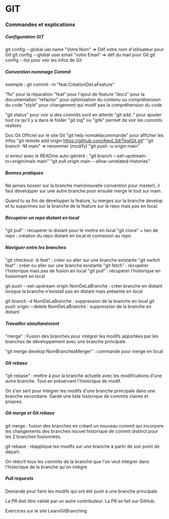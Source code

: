 # GIT

### Commandes et explications

##### Configuration GiT

git config --global uer.name "Votre Nom" => Déf votre nom d'utilisateur pour Git
git config --global user.email "votre Email" => déf du mail pour Git
git config --list pour voir les infos de Git

##### Convention nommage Commit

exemple : git commit -m "feat:CréationDeLaFeature"

"fix" pour la réparation
"feat" pour l'ajout de feature
"docs" pour la documentation
"refactor" pour optimisation du contenu ou compréhension du code
"style" pour changement qui modif pas la compréhension du code

"git status" pour voir si des commits sont en attente
"git add ." pour ajouter tout ce qu'il y a dans le folder
"git log" ou "gitk" permet de voir les commits réalisés

Doc Git Officiel sur le site Git
"git help nomdelacommande" pour afficher les infos
"git remote add origin https://github.com/AlexL3d/TestGit.git" 
"git branch -M main" => renommer (modify)
"git push -u origin main"

si erreur avec le READme auto-généré : 
"git branch --set-upstream-to=origin/main main"
"git pull origin main --allow-unrelated-histories"

##### Bonnes pratiques

Ne jamais bosser sur la branche main(nouvelle convention pour master), il faut développer sur une autre branche pour ensuite merge le tout sur main.

Quand tu as fini de développer la feature, tu merges sur la branche develop et tu supprimes sur la branche de la feature sur le repo mais pas en local.

##### Récupérer un repo distant en local

"git pull" : récupérer le distant pour le mettre en local
"git clone" + lien de repo : création du repo distant en local et connexion au repo

##### Naviguer entre les branches

"git checkout -b feat" : créer ou aller sur une branche existante
"git switch feat" : créer ou aller sur une branche existante
"git fetch" : récupérer l'historique mais pas de fusion en local
"git pull" : récupérer l'historique en fusionnant en local

git push --set-upstream origin NomDeLaBranche : créer branche en distant lorsque la branche n'existait pas en distant mais présente en local

git branch -d NomDeLaBranche : suppression de la branche en local
git push origin --delete NomDeLaBranche : suppression de la branche en distant

##### Travailler simultanément

"merge" : Fusion des branches pour intégrer les modifs apportées par les branches de développement avec une branche principale.

"git merge develop NomBrancheàMerger" : commande pour merge en local

##### Git rebase

"git rebase" : mettre à jour la branche actuelle avec les modifications d'une autre branche. Tout en préservant l'historique de modif.

On s'en sert pour intégrer les modifs d'une branche principale dans une branche secondaire. Garde une liste historique de commits claires et propres.

##### Git merge et Git rebase

git merge : fusion des branches en créant un nouveau commit qui incorpore les changements des branches
nouvel historique de commit distinct pour les 2 branches fusionnées.

git rebase : réapplique les modifs sur une branche à partir de son point de départ.

On réécrit tous les commits de la branche que l'on veut intégrer dans l'historique de la branche qu'on intègre.

##### Pull requests

Demande pour faire les modifs qui ont été push à une branche principale.

La PR doit être validé par un autre contributeur.
La PR se fait sur GitHub.


Exercices sur le site LearnGitBranching